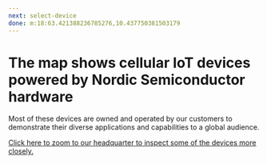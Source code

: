 ```yaml
---
next: select-device
done: m:18:63.421388236785276,10.437750381503179
---
```


# The map shows cellular IoT devices powered by Nordic Semiconductor hardware

Most of these devices are owned and operated by our customers to demonstrate
their diverse applications and capabilities to a global audience.

[Click here to zoom to our headquarter to inspect some of the devices more closely.](#world!m:18:63.421388236785276,10.437750381503179)
